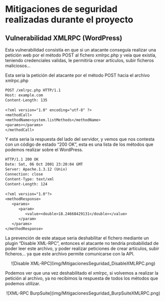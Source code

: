 # Mitigaciones de seguridad realizadas durante el proyecto

## Vulnerabilidad XMLRPC (WordPress)

Esta vulnerabilidad consistía en que si un atacante conseguía realizar una petición web por el método POST al fichero xmlrpc.php y veía que existía, teniendo credenciales validas, le permitiría crear artículos, subir ficheros maliciosos…

Esta seria la petición del atacante por el método POST hacia el archivo xmlrpc.php

``` title="Request al archivo xmlrpc.php"
POST /xmlrpc.php HTTP/1.1
Host: example.com
Content-Length: 135

<?xml version="1.0" encoding="utf-8" ?>
<methodCall>
<methodName>system.listMethods</methodName>
<params></params>
</methodCall>
```

Y esta seria la respuesta del lado del servidor, y vemos que nos contesta con un código de estado “200 OK”, esta es una lista de los métodos que podemos realizar sobre el WordPress.

``` title="Respuesta del servidor"
HTTP/1.1 200 OK
Date: Sat, 06 Oct 2001 23:20:04 GMT
Server: Apache.1.3.12 (Unix)
Connection: close
Content-Type: text/xml
Content-Length: 124

<?xml version="1.0"?>
<methodResponse>
   <params>
      <param>
         <value><double>18.24668429131</double></value>
      </param>
   </params>
</methodResponse>
```
La prevención de este ataque seria deshabilitar el fichero mediante un plugin “Disable XML-RPC”, entonces el atacante no tendría probabilidad de poder leer este archivo, y poder realizar peticiones de crear artículos, subir ficheros… ya que este archivo permite comunicarse con la API.

<center>
![Disable XML-RPC](img/MitigacionesSeguridad_DisableXMLRPC.png)
</center>

Podemos ver que una vez deshabilitado el xmlrpc, si volvemos a realizar la petición al archivo, ya no recibimos la respuesta de todos los métodos que podemos utilizar.

<center>
![XML-RPC BurpSuite](img/MitigacionesSeguridad_BurpSuiteXMLRPC.png)
</center>